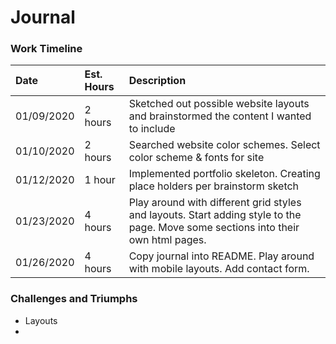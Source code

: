 # Journal

### Work Timeline

|   Date    | Est. Hours |	      Description     |
|:----------|:-----------|:-----------------------|
|01/09/2020 |   2 hours  | Sketched out possible website layouts and brainstormed the content I wanted to include|
|01/10/2020	|   2 hours  | Searched website color schemes. Select color scheme & fonts for site	| 
|01/12/2020	|   1 hour   | Implemented portfolio skeleton. Creating <section> place holders per brainstorm sketch|
|01/23/2020 |   4 hours  | Play around with different grid styles and layouts. Start adding style to the page. Move some sections into their own html pages.
|01/26/2020 |   4 hours  | Copy journal into README. Play around with mobile layouts. Add contact form.

### Challenges and Triumphs
* Layouts
* 
